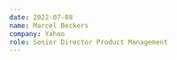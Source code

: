 ```yaml
---
date: 2022-07-08
name: Marcel Beckers
company: Yahoo
role: Senior Director Product Management
---
```

